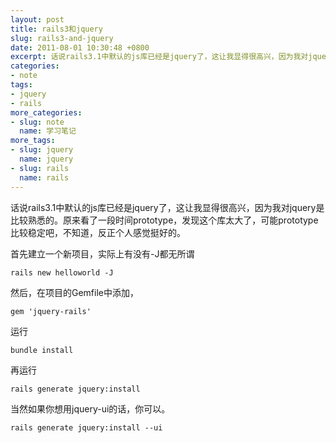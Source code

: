 ```yaml
---
layout: post
title: rails3和jquery
slug: rails3-and-jquery
date: 2011-08-01 10:30:48 +0800
excerpt: 话说rails3.1中默认的js库已经是jquery了，这让我显得很高兴，因为我对jquery是比较熟悉的。原来看了一段时间prototype，发现这个库太大了，可能prototype比较稳定吧，不知道，反正个人感觉挺好的。
categories:
- note
tags:
- jquery
- rails
more_categories:
- slug: note
  name: 学习笔记
more_tags:
- slug: jquery
  name: jquery
- slug: rails
  name: rails
---
```


话说rails3.1中默认的js库已经是jquery了，这让我显得很高兴，因为我对jquery是比较熟悉的。原来看了一段时间prototype，发现这个库太大了，可能prototype比较稳定吧，不知道，反正个人感觉挺好的。

首先建立一个新项目，实际上有没有-J都无所谓

	rails new helloworld -J

然后，在项目的Gemfile中添加，

	gem 'jquery-rails'
运行

	bundle install

再运行

	rails generate jquery:install

当然如果你想用jquery-ui的话，你可以。

	rails generate jquery:install --ui
